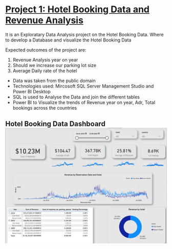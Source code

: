 
# [Project 1: Hotel Booking Data and Revenue Analysis](https://github.com/asifsk32/Hotel-Revenue.git)

It is an Exploratary Data Analysis project on the Hotel Booking Data. Where to develop a Database and visualize the Hotel Booking Data

Expected outcomes of the project are: 
  1. Revenue Analysis year on year
  2. Should we increase our parking lot size
  3. Average Daily rate of the hotel
  
  
- Data was taken from the public domain
- Technologies used: Mircosoft SQL Server Management Studio and Power BI Desktop
- SQL is used to Analyse the Data and join the different tables
- Power BI to Visualize the trends of Revenue year on year, Adr, Total bookings across the countries

## Hotel Booking Data Dashboard ![](Hotel_Analysis_Dashboard.png)

